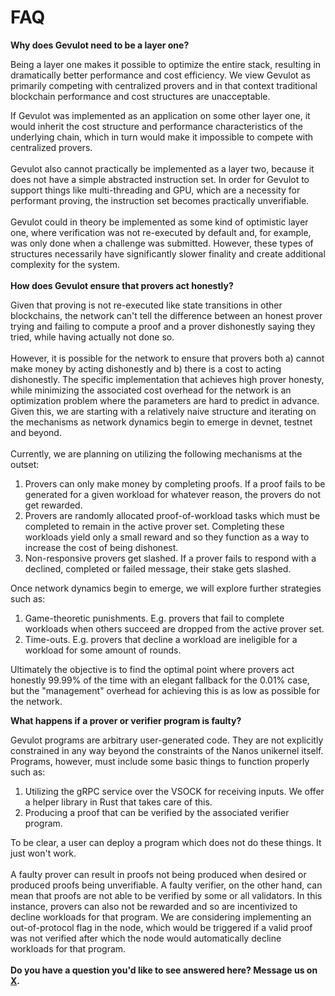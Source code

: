 # FAQ

**Why does Gevulot need to be a layer one?**

Being a layer one makes it possible to optimize the entire stack, resulting in dramatically better performance and cost efficiency. We view Gevulot as primarily competing with centralized provers and in that context traditional blockchain performance and cost structures are unacceptable.&#x20;

If Gevulot was implemented as an application on some other layer one, it would inherit the cost structure and performance characteristics of the underlying chain, which in turn would make it impossible to compete with centralized provers.\
\
Gevulot also cannot practically be implemented as a layer two, because it does not have a simple abstracted instruction set. In order for Gevulot to support things like multi-threading and GPU, which are a necessity for performant proving, the instruction set becomes practically unverifiable. \
\
Gevulot could in theory be implemented as some kind of optimistic layer one, where verification was not re-executed by default and, for example, was only done when a challenge was submitted. However, these types of structures necessarily have significantly slower finality and create additional complexity for the system. \
\
**How does Gevulot ensure that provers act honestly?**

Given that proving is not re-executed like state transitions in other blockchains, the network can't tell the difference between an honest prover trying and failing to compute a proof and a prover dishonestly saying they tried, while having actually not done so.\
\
However, it is possible for the network to ensure that provers both a) cannot make money by acting dishonestly and b) there is a cost to acting dishonestly. The specific implementation that achieves high prover honesty, while minimizing the associated cost overhead for the network is an optimization problem where the parameters are hard to predict in advance. Given this, we are starting with a relatively naive structure and iterating on the mechanisms as network dynamics begin to emerge in devnet, testnet and beyond.\
\
Currently, we are planning on utilizing the following mechanisms at the outset:

1. Provers can only make money by completing proofs. If a proof fails to be generated for a given workload for whatever reason, the provers do not get rewarded.&#x20;
2. Provers are randomly allocated proof-of-workload tasks which must be completed to remain in the active prover set. Completing these workloads yield only a small reward and so they function as a way to increase the cost of being dishonest.
3. Non-responsive provers get slashed. If a prover fails to respond with a declined, completed or failed message, their stake gets slashed.

Once network dynamics begin to emerge, we will explore further strategies such as:

1. Game-theoretic punishments. E.g. provers that fail to complete workloads when others succeed are dropped from the active prover set.
2. Time-outs. E.g. provers that decline a workload are ineligible for a workload for some amount of rounds.

Ultimately the objective is to find the optimal point where provers act honestly 99.99% of the time with an elegant fallback for the 0.01% case, but the "management" overhead for achieving this is as low as possible for the network.

**What happens if a prover or verifier program is faulty?**

Gevulot programs are arbitrary user-generated code. They are not explicitly constrained in any way beyond the constraints of the Nanos unikernel itself. Programs, however, must include some basic things to function properly such as:

1. Utilizing the gRPC service over the VSOCK for receiving inputs. We offer a helper library in Rust that takes care of this.
2. Producing a proof that can be verified by the associated verifier program.

To be clear, a user can deploy a program which does not do these things. It just won't work. \
\
A faulty prover can result in proofs not being produced when desired or produced proofs being unverifiable. A faulty verifier, on the other hand, can mean that proofs are not able to be verified by some or all validators. In this instance, provers can also not be rewarded and so are incentivized to decline workloads for that program. We are considering implementing an out-of-protocol flag in the node, which would be triggered if a valid proof was not verified after which the node would automatically decline workloads for that program.\
\
**Do you have a question you'd like to see answered here? Message us on** [**X**](https://twitter.com/gevulot\_network)**.**

